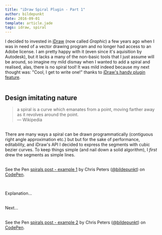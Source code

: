 ```yaml
---
title: "iDraw Spiral Plugin - Part 1"
author: bildepunkt
date: 2016-09-01
template: article.jade
tags: idraw, spiral
---
```


I decided to invested in [iDraw](http://www.indeeo.com/) (now called _Graphic_) a few years ago when I was in need of a vector drawing program and no longer had access to an Adobe license. I am pretty happy with it (even since it's aquisition by Autodesk), but it lacks a many of the non-basic tools that I just assume will be around, so imagine my mild dismay when I wanted to add a spiral and realised, alas, there is no spiral tool! It was mild indeed because my next thought was: "Cool, I get to write one!" thanks to [iDraw's handy plugin feature](http://www.indeeo.com/idraw/plugins/api).  
&nbsp;  

## Design imitating nature  
> a spiral is a curve which emanates from a point, moving farther away as it revolves around the point.  
&mdash; Wikipedia  

&nbsp;  
There are many ways a spiral can be drawn programmatically (contiguous right angle approximation etc.) but but for the sake of performance, editability, and iDraw's API I decided to express the segments with cubic bezier curves. To keep things simple (and nail down a solid algorithm), I _first_ drew the segments as simple lines.  
&nbsp;  

<p data-height="623" data-theme-id="0" data-slug-hash="VKkAxR" data-default-tab="result" data-user="bildepunkt" data-embed-version="2" class="codepen">See the Pen <a href="http://codepen.io/bildepunkt/pen/VKkAxR/">spirals post - example 1</a> by Chris Peters (<a href="http://codepen.io/bildepunkt">@bildepunkt</a>) on <a href="http://codepen.io">CodePen</a>.</p>
<script async src="//assets.codepen.io/assets/embed/ei.js"></script>
&nbsp;  

Explanation...  
&nbsp;  

Next...  
&nbsp;  

<p data-height="623" data-theme-id="0" data-slug-hash="bwNpOm" data-default-tab="result" data-user="bildepunkt" data-embed-version="2" class="codepen">See the Pen <a href="http://codepen.io/bildepunkt/pen/bwNpOm/">spirals post - example 2</a> by Chris Peters (<a href="http://codepen.io/bildepunkt">@bildepunkt</a>) on <a href="http://codepen.io">CodePen</a>.</p>
<script async src="//assets.codepen.io/assets/embed/ei.js"></script>
&nbsp;  